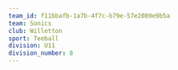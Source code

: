 ```yaml
---
team_id: f11bbafb-1a7b-4f7c-b79e-57e2089e9b5a
team: Sonics
club: Willetton
sport: Teeball
division: U11
division_number: 8
---
```

